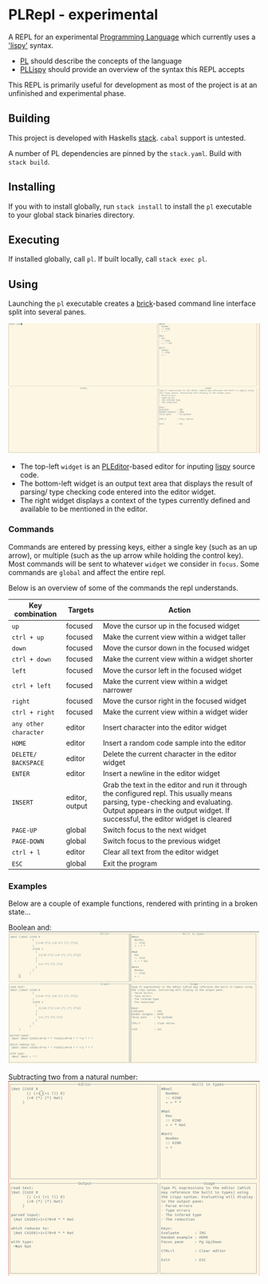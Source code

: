 # PLRepl - experimental

A REPL for an experimental [Programming Language](https://github.com/syallop/PL) which currently uses a ['lispy'](https://github.com/syallop/PLLispy) syntax.

- [PL](https://github.com/syallop/PL) should describe the concepts of the language
- [PLLispy](https://github.com/syallop/PLLispy) should provide an overview of the syntax this REPL accepts

This REPL is primarily useful for development as most of the project is at
an unfinished and experimental phase.

## Building

This project is developed with Haskells [stack](https://docs.haskellstack.org/en/stable/README/).
`cabal` support is untested. 

A number of PL dependencies are pinned by the `stack.yaml`. Build with `stack
build`.

## Installing

If you with to install globally, run `stack install` to install the `pl`
executable to your global stack binaries directory.


## Executing

If installed globally, call `pl`. If built locally, call `stack exec pl`.


## Using

Launching the `pl` executable creates a [brick](https://hackage.haskell.org/package/brick)-based
command line interface split into several panes.

![Overview](https://github.com/syallop/PLRepl/blob/master/README/Overview.gif) 
- The top-left `widget` is an [PLEditor](https://github.com/syallop/PLEditor)-based editor for inputing [lispy](https://github.com/syallop/PLLispy) source code.
- The bottom-left widget is an output text area that displays the result of parsing/ type checking code entered into the editor widget. 
- The right widget displays a context of the types currently defined and available to be mentioned in the editor.  

### Commands

Commands are entered by pressing keys, either a single key (such as an up
arrow), or multiple (such as the up arrow while holding the control key).
Most commands will be sent to whatever `widget` we consider in `focus`. Some
commands are `global` and affect the entire repl.

Below is an overview of some of the commands the repl understands.

| Key combination       | Targets        | Action |
| --------------------- | -------------- | ------ |
| `up`                  | focused        | Move the cursor up in the focused widget | 
| `ctrl + up`           | focused        | Make the current view within a widget taller |
| `down`                | focused        | Move the cursor down in the focused widget |
| `ctrl + down`         | focused        | Make the current view within a widget shorter |
| `left`                | focused        | Move the cursor left in the focused widget |
| `ctrl + left`         | focused        | Make the current view within a widget narrower |
| `right`               | focused        | Move the cursor right in the focused widget |
| `ctrl + right`        | focused        | Make the current view within a widget wider |
| `any other character` | editor         | Insert character into the editor widget |
| `HOME`                | editor         | Insert a random code sample into the editor |
| `DELETE/ BACKSPACE`   | editor         | Delete the current character in the editor widget |
| `ENTER`               | editor         | Insert a newline in the editor widget | 
| `INSERT`              | editor, output | Grab the text in the editor and run it through the configured repl. This usually means parsing, type-checking and evaluating. Output appears in the output widget. If successful, the editor widget is cleared | 
| `PAGE-UP`             | global         | Switch focus to the next widget |
| `PAGE-DOWN`           | global         | Switch focus to the previous widget |
| `ctrl + l`            | editor         | Clear all text from the editor widget |
| `ESC`                 | global         | Exit the program |

### Examples

Below are a couple of example functions, rendered with printing in a broken
state...

Boolean and:
![Boolean And](https://github.com/syallop/PLRepl/blob/master/README/BooleanAnd.png) 

Subtracting two from a natural number:
![Subtract Two](https://github.com/syallop/PLRepl/blob/master/README/SubTwo.png)


